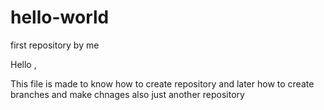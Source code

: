 # hello-world
first repository by me



Hello ,

This file is made to know how to create repository and later how to create branches and make chnages also
just another repository

